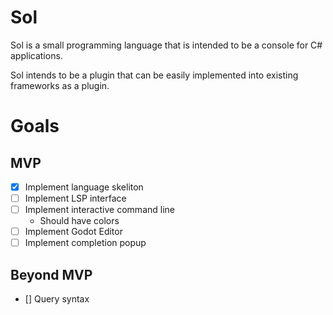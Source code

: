 # Sol

Sol is a small programming language that is intended to be a console for C# applications.

Sol intends to be a plugin that can be easily implemented into existing frameworks as a plugin.


# Goals

## MVP

- [x] Implement language skeliton
- [ ] Implement LSP interface
- [ ] Implement interactive command line
  - Should have colors
- [ ] Implement Godot Editor
- [ ] Implement completion popup

## Beyond MVP

- [] Query syntax